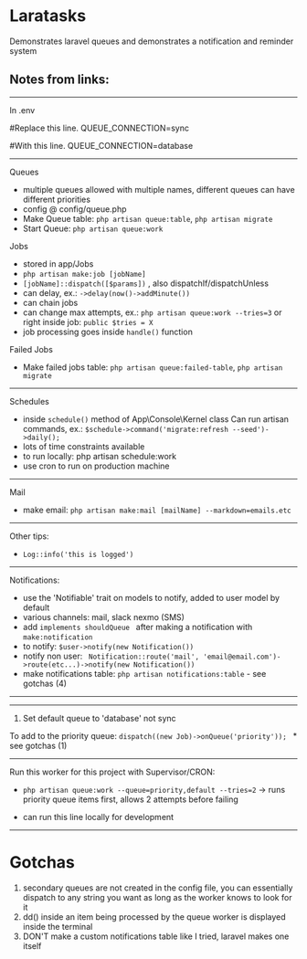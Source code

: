 # Laratasks #

Demonstrates laravel queues and demonstrates a notification and reminder system


## Notes from links: ##

---

In .env 

#Replace this line.
QUEUE_CONNECTION=sync 

#With this line.
QUEUE_CONNECTION=database

---

Queues
- multiple queues allowed with multiple names, different queues can have different priorities
- config @ config/queue.php
- Make Queue table: ```php artisan queue:table```, ```php artisan migrate```
- Start Queue:  ```php artisan queue:work```

Jobs
- stored in app/Jobs
- ```php artisan make:job [jobName]```
- ```[jobName]::dispatch([$params])``` , also dispatchIf/dispatchUnless
- can delay, ex.: ```->delay(now()->addMinute())```
- can chain jobs
- can change max attempts, ex.: ```php artisan queue:work --tries=3``` or right inside job: ```public $tries = X```
- job processing goes inside ```handle()``` function

Failed Jobs
- Make failed jobs table: ```php artisan queue:failed-table```, ```php artisan migrate```
---
Schedules
- inside ```schedule()``` method of App\Console\Kernel class
Can run artisan commands, ex.: ```$schedule->command('migrate:refresh --seed')->daily();```
- lots of time constraints available
- to run locally: php artisan schedule:work
- use cron to run on production machine
---
Mail
- make email: ```php artisan make:mail [mailName] --markdown=emails.etc```

---
Other tips:
- ```Log::info('this is logged')```

---

Notifications:
- use the 'Notifiable' trait on models to notify, added to user model by default
- various channels: mail, slack nexmo (SMS)
- add ```implements shouldQueue ``` after making a notification with ```make:notification```
- to notify: ``` $user->notify(new Notification()) ```
- notify non user: ``` Notification::route('mail', 'email@email.com')->route(etc...)->notify(new Notification())```
- make notifications table: ```php artisan notifications:table``` - see gotchas (4)

---
---

1. Set default queue to 'database' not sync

To add to the priority queue: ```dispatch((new Job)->onQueue('priority')); ``` * see gotchas (1)

---


Run this worker for this project with Supervisor/CRON:
-  ```php artisan queue:work --queue=priority,default --tries=2``` -> runs priority queue items first, allows 2 attempts before failing

- can run this line locally for development

---

# Gotchas #
1. secondary queues are not created in the config file, you can essentially dispatch to any string you want as long as the worker
knows to look for it
2. dd() inside an item being processed by the queue worker is displayed inside the terminal
3. DON'T make a custom notifications table like I tried, laravel makes one itself


